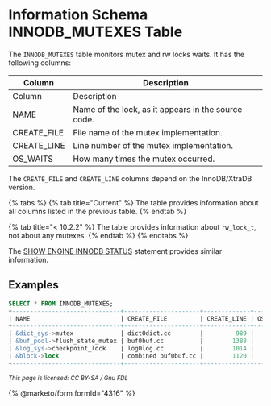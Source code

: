 # Information Schema INNODB\_MUTEXES Table

The `INNODB_MUTEXES` table monitors mutex and rw locks waits. It has the following columns:

| Column       | Description                                         |
| ------------ | --------------------------------------------------- |
| Column       | Description                                         |
| NAME         | Name of the lock, as it appears in the source code. |
| CREATE\_FILE | File name of the mutex implementation.              |
| CREATE\_LINE | Line number of the mutex implementation.            |
| OS\_WAITS    | How many times the mutex occurred.                  |

The `CREATE_FILE` and `CREATE_LINE` columns depend on the InnoDB/XtraDB version.

{% tabs %}
{% tab title="Current" %}
The table provides information about all columns listed in the previous table.
{% endtab %}

{% tab title="< 10.2.2" %}
The table provides information about `rw_lock_t`, not about any mutexes.
{% endtab %}
{% endtabs %}

The [SHOW ENGINE INNODB STATUS](../../../../show/show-engine.md#show-engine-innodb-mutex) statement provides similar information.

## Examples

```sql
SELECT * FROM INNODB_MUTEXES;
+------------------------------+---------------------+-------------+----------+
| NAME                         | CREATE_FILE         | CREATE_LINE | OS_WAITS |
+------------------------------+---------------------+-------------+----------+
| &dict_sys->mutex             | dict0dict.cc        |         989 |        2 |
| &buf_pool->flush_state_mutex | buf0buf.cc          |        1388 |        1 |
| &log_sys->checkpoint_lock    | log0log.cc          |        1014 |        2 |
| &block->lock                 | combined buf0buf.cc |        1120 |        1 |
+------------------------------+---------------------+-------------+----------+
```

<sub>_This page is licensed: CC BY-SA / Gnu FDL_</sub>

{% @marketo/form formId="4316" %}
